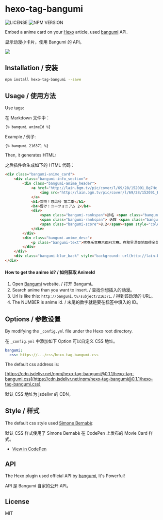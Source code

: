 # hexo-tag-bangumi 

![LICENSE](https://img.shields.io/npm/l/hexo-tag-bangumi.svg) ![NPM VERSION](https://img.shields.io/npm/v/hexo-tag-bangumi.svg)

Embed a anime card on your [Hexo](https://hexo.io/) article, used [bangumi](http://bangumi.tv/) API.

显示动漫小卡片，使用 Bangumi 的 API。

![](https://s1.ax1x.com/2020/06/16/NiCFzt.png)

## Installation / 安装

```bash
npm install hexo-tag-bangumi --save
```

## Usage / 使用方法

Use tags:

在 Markdown 文件中：

```
{% bangumi animeId %}
```

Example / 例子:

```
{% bangumi 216371 %}
```

Then, it generates HTML:

之后插件会生成如下的 HTML 代码：

```html
<div class="bangumi-anime_card">
    <div class="bangumi-info_section">
        <div class="bangumi-anime_header">
            <a href="http://lain.bgm.tv/pic/cover/l/69/28/152091_Bg7Hc.jpg">
                <img src="http://lain.bgm.tv/pic/cover/l/69/28/152091_Bg7Hc.jpg" class="bangumi-locandina">
            </a>
            <h1>吹响！悠风号 第二季</h1>
            <h4>響け！ユーフォニアム 2</h4>
            <div>
                <span class="bangumi-rankspan">排名 <span class="bangumi-rank">#113</span></span>
                <span class="bangumi-rankspan"> 话数 <span class="bangumi-rank">13</span></span>
                <span class="bangumi-score">8.2</span><span style="color:#545454">&nbsp;力荐</span>
            </div>
        </div>
        <div class="bangumi-anime_desc">
            <p class="bangumi-text">吹奏乐竞赛京都府大赛。在那里漂亮地取得金奖的北宇治高中吹奏乐部，向着下一个舞台・强豪云集的关西大赛发起挑战！</p>
        </div>
    </div>
    <div class="bangumi-blur_back" style="background: url(http://lain.bgm.tv/pic/cover/l/69/28/152091_Bg7Hc.jpg); no-repeat fixed;background-size: cover;"></div>
</div>
```

#### How to get the anime id? / 如何获取 AnimeId 

1. Open [Bangumi](http://bangumi.tv/) website. / 打开 Bangumi。
2. Search anime than you want to insert. / 查找你想插入的动漫。
3. Url is like this: `http://bangumi.tv/subject/216371`.  / 得到该动漫的 URL。
4. The NUMBER is anime id. / 末尾的数字就是要在标签中填入的 ID。

## Options / 参数设置

By modifying the `_config.yml` file under the Hexo root directory.

在 `_config.yml` 中添加如下 Option 可以自定义 CSS 地址。

```yaml
bangumi:
  css: https://.../css/hexo-tag-bangumi.css
```

The default css address is: 

[https://cdn.jsdelivr.net/npm/hexo-tag-bangumi@0.1.1/hexo-tag-bangumi.css](https://cdn.jsdelivr.net/npm/hexo-tag-bangumi@0.1.1/hexo-tag-bangumi.css)

默认 CSS 地址为 jsdelivr 的 CDN。

## Style / 样式

The default css style used [Simone Bernabè](https://codepen.io/simoberny/):

默认 CSS 样式使用了 Simone Bernabè 在 CodePen 上发布的 Movie Card 样式。

- [View in CodePen](https://codepen.io/simoberny/pen/WMMqwL)

## API

The Hexo plugin used official API by [bangumi](https://github.com/bangumi/api), It's Powerful!

API 是 Bangumi 自家的公开 API。 

## License

MIT